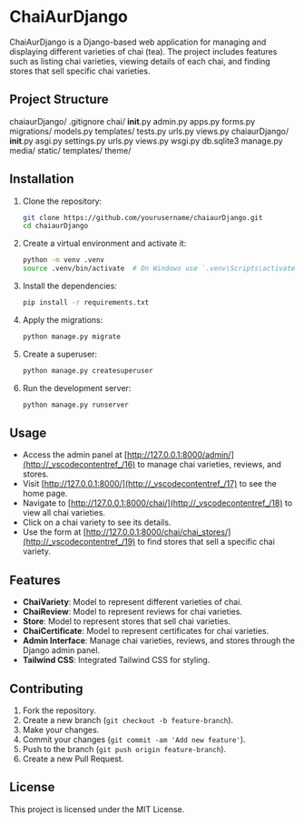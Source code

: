 # ChaiAurDjango

ChaiAurDjango is a Django-based web application for managing and displaying different varieties of chai (tea). The project includes features such as listing chai varieties, viewing details of each chai, and finding stores that sell specific chai varieties.

## Project Structure
chaiaurDjango/ .gitignore chai/ __init__.py admin.py apps.py forms.py migrations/ models.py templates/ tests.py urls.py views.py chaiaurDjango/ __init__.py asgi.py settings.py urls.py views.py wsgi.py db.sqlite3 manage.py media/ static/ templates/ theme/


## Installation

1. Clone the repository:
    ```sh
    git clone https://github.com/yourusername/chaiaurDjango.git
    cd chaiaurDjango
    ```

2. Create a virtual environment and activate it:
    ```sh
    python -m venv .venv
    source .venv/bin/activate  # On Windows use `.venv\Scripts\activate`
    ```

3. Install the dependencies:
    ```sh
    pip install -r requirements.txt
    ```

4. Apply the migrations:
    ```sh
    python manage.py migrate
    ```

5. Create a superuser:
    ```sh
    python manage.py createsuperuser
    ```

6. Run the development server:
    ```sh
    python manage.py runserver
    ```

## Usage

- Access the admin panel at [http://127.0.0.1:8000/admin/](http://_vscodecontentref_/16) to manage chai varieties, reviews, and stores.
- Visit [http://127.0.0.1:8000/](http://_vscodecontentref_/17) to see the home page.
- Navigate to [http://127.0.0.1:8000/chai/](http://_vscodecontentref_/18) to view all chai varieties.
- Click on a chai variety to see its details.
- Use the form at [http://127.0.0.1:8000/chai/chai_stores/](http://_vscodecontentref_/19) to find stores that sell a specific chai variety.

## Features

- **ChaiVariety**: Model to represent different varieties of chai.
- **ChaiReview**: Model to represent reviews for chai varieties.
- **Store**: Model to represent stores that sell chai varieties.
- **ChaiCertificate**: Model to represent certificates for chai varieties.
- **Admin Interface**: Manage chai varieties, reviews, and stores through the Django admin panel.
- **Tailwind CSS**: Integrated Tailwind CSS for styling.

## Contributing

1. Fork the repository.
2. Create a new branch (`git checkout -b feature-branch`).
3. Make your changes.
4. Commit your changes (`git commit -am 'Add new feature'`).
5. Push to the branch (`git push origin feature-branch`).
6. Create a new Pull Request.

## License

This project is licensed under the MIT License.
